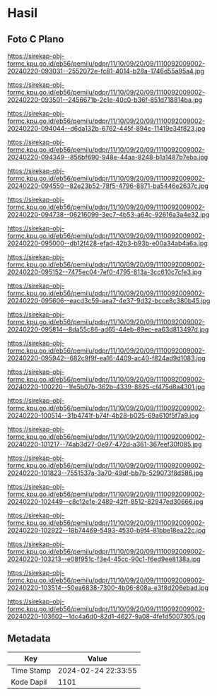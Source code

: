 # Hasil

## Foto C Plano

https://sirekap-obj-formc.kpu.go.id/eb56/pemilu/pdpr/11/10/09/20/09/1110092009002-20240220-093031--2552072e-fc81-4014-b28a-1746d55a95a4.jpg

https://sirekap-obj-formc.kpu.go.id/eb56/pemilu/pdpr/11/10/09/20/09/1110092009002-20240220-093501--2456671b-2c1e-40c0-b36f-851d718814ba.jpg

https://sirekap-obj-formc.kpu.go.id/eb56/pemilu/pdpr/11/10/09/20/09/1110092009002-20240220-094044--d6da132b-6762-445f-894c-11419e34f823.jpg

https://sirekap-obj-formc.kpu.go.id/eb56/pemilu/pdpr/11/10/09/20/09/1110092009002-20240220-094349--856bf690-948e-44aa-8248-b1a1487b7eba.jpg

https://sirekap-obj-formc.kpu.go.id/eb56/pemilu/pdpr/11/10/09/20/09/1110092009002-20240220-094550--82e23b52-78f5-4796-8871-ba5446e2637c.jpg

https://sirekap-obj-formc.kpu.go.id/eb56/pemilu/pdpr/11/10/09/20/09/1110092009002-20240220-094738--06216099-3ec7-4b53-a64c-92616a3a4e32.jpg

https://sirekap-obj-formc.kpu.go.id/eb56/pemilu/pdpr/11/10/09/20/09/1110092009002-20240220-095000--db12f428-efad-42b3-b93b-e00a34ab4a6a.jpg

https://sirekap-obj-formc.kpu.go.id/eb56/pemilu/pdpr/11/10/09/20/09/1110092009002-20240220-095152--7475ec04-7ef0-4795-813a-3cc610c7cfe3.jpg

https://sirekap-obj-formc.kpu.go.id/eb56/pemilu/pdpr/11/10/09/20/09/1110092009002-20240220-095606--eacd3c59-aea7-4e37-9d32-bcce8c380b45.jpg

https://sirekap-obj-formc.kpu.go.id/eb56/pemilu/pdpr/11/10/09/20/09/1110092009002-20240220-095814--8da55c86-ad65-44eb-89ec-ea63d813497d.jpg

https://sirekap-obj-formc.kpu.go.id/eb56/pemilu/pdpr/11/10/09/20/09/1110092009002-20240220-095942--682c9f9f-ea16-4409-ac40-f824ad9d1083.jpg

https://sirekap-obj-formc.kpu.go.id/eb56/pemilu/pdpr/11/10/09/20/09/1110092009002-20240220-100220--1fe5b07b-362b-4339-8825-cf475d8a4301.jpg

https://sirekap-obj-formc.kpu.go.id/eb56/pemilu/pdpr/11/10/09/20/09/1110092009002-20240220-100514--31b4741f-b74f-4b28-b025-69a610f5f7a9.jpg

https://sirekap-obj-formc.kpu.go.id/eb56/pemilu/pdpr/11/10/09/20/09/1110092009002-20240220-101217--74ab3d27-0e97-472d-a361-367eef30f085.jpg

https://sirekap-obj-formc.kpu.go.id/eb56/pemilu/pdpr/11/10/09/20/09/1110092009002-20240220-101823--7551537a-3a70-49df-bb7b-529073f8d586.jpg

https://sirekap-obj-formc.kpu.go.id/eb56/pemilu/pdpr/11/10/09/20/09/1110092009002-20240220-102449--c8c12e1e-2489-42ff-8512-82947ed30666.jpg

https://sirekap-obj-formc.kpu.go.id/eb56/pemilu/pdpr/11/10/09/20/09/1110092009002-20240220-102922--18b74469-5493-4530-b9f4-81bbe18ea22c.jpg

https://sirekap-obj-formc.kpu.go.id/eb56/pemilu/pdpr/11/10/09/20/09/1110092009002-20240220-103213--e08f951c-f3e4-45cc-90c1-f6ed9ee8138a.jpg

https://sirekap-obj-formc.kpu.go.id/eb56/pemilu/pdpr/11/10/09/20/09/1110092009002-20240220-103514--50ea6838-7300-4b06-808a-e3f8d206ebad.jpg

https://sirekap-obj-formc.kpu.go.id/eb56/pemilu/pdpr/11/10/09/20/09/1110092009002-20240220-103602--1dc4a6d0-82d1-4627-9a08-4fe1d5007305.jpg


## Metadata

| Key        | Value               |
| ---------- | ------------------- |
| Time Stamp | 2024-02-24 22:33:55 |
| Kode Dapil | 1101                |



